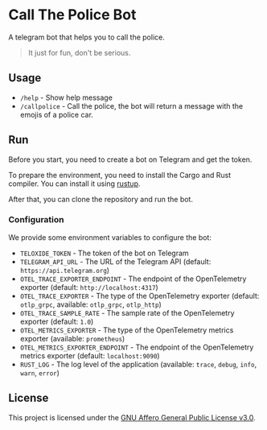 # Call The Police Bot

A telegram bot that helps you to call the police.

> It just for fun, don't be serious.

## Usage

- `/help` - Show help message
- `/callpolice` - Call the police, the bot will return a message with the emojis of a police car.

## Run

Before you start, you need to create a bot on Telegram and get the token.

To prepare the environment, you need to install the Cargo and Rust compiler. You can install it
using [rustup](https://rustup.rs/).

After that, you can clone the repository and run the bot.

### Configuration

We provide some environment variables to configure the bot:

- `TELOXIDE_TOKEN` - The token of the bot on Telegram
- `TELEGRAM_API_URL` - The URL of the Telegram API (default: `https://api.telegram.org`)
- `OTEL_TRACE_EXPORTER_ENDPOINT` - The endpoint of the OpenTelemetry exporter (default: `http://localhost:4317`)
- `OTEL_TRACE_EXPORTER` - The type of the OpenTelemetry exporter (default: `otlp_grpc`, available: `otlp_grpc`,
  `otlp_http`)
- `OTEL_TRACE_SAMPLE_RATE` - The sample rate of the OpenTelemetry exporter (default: `1.0`)
- `OTEL_METRICS_EXPORTER` - The type of the OpenTelemetry metrics exporter (available: `prometheus`)
- `OTEL_METRICS_EXPORTER_ENDPOINT` - The endpoint of the OpenTelemetry metrics exporter (default: `localhost:9090`)
- `RUST_LOG` - The log level of the application (available: `trace`, `debug`, `info`, `warn`, `error`)

## License

This project is licensed under the [GNU Affero General Public License v3.0](LICENSE).
